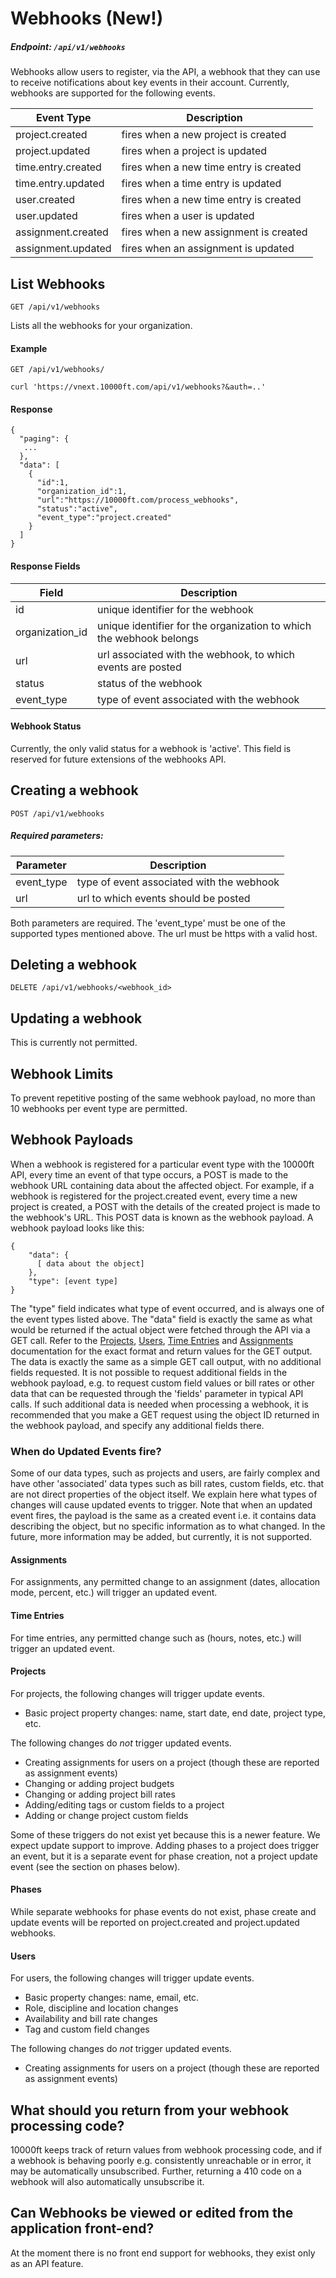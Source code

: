 # Webhooks (New!)

##### Endpoint: `/api/v1/webhooks`

Webhooks allow users to register, via the API, a webhook 
that they can use to receive notifications about key events in their account.
Currently, webhooks are supported for the following events.


| **Event Type** | **Description** |
| ------------- | --------------- |
| project.created | fires when a new project is created |
| project.updated | fires when a project is updated |
| time.entry.created | fires when a new time entry is created |
| time.entry.updated | fires when a time entry is updated |
| user.created | fires when a new time entry is created |
| user.updated | fires when a user is updated |
| assignment.created | fires when a new assignment is created |
| assignment.updated | fires when an assignment is updated |


## List Webhooks

```
GET /api/v1/webhooks
```

Lists all the webhooks for your organization.


#### Example

```
GET /api/v1/webhooks/

curl 'https://vnext.10000ft.com/api/v1/webhooks?&auth=..'
```

#### Response

```
{
  "paging": {
   ...  
  },
  "data": [
    {
      "id":1,
      "organization_id":1,
      "url":"https://10000ft.com/process_webhooks",
      "status":"active",
      "event_type":"project.created"
    }
  ]
}
```

#### Response Fields

**Field** | **Description** |
| ------------- | --------------- |
| id | unique identifier for the webhook |
| organization_id | unique identifier for the organization to which the webhook belongs |
| url | url associated with the webhook, to which events are posted |
| status | status of the webhook |
| event_type | type of event associated with the webhook |

#### Webhook Status

Currently, the only valid status for a webhook is 'active'. This field is reserved for future extensions of the webhooks API.


## Creating a webhook

```
POST /api/v1/webhooks
```

##### Required parameters:

| **Parameter** | **Description** |
| ------------- | --------------- |
| event_type | type of event associated with the webhook |
| url | url to which events should be posted |

Both parameters are required. The 'event_type' must be one of the supported types mentioned above. 
The url must be https with a valid host.

## Deleting a webhook

```
DELETE /api/v1/webhooks/<webhook_id>
```

## Updating a webhook

This is currently not permitted.

## Webhook Limits

To prevent repetitive posting of the same webhook payload, no more than 10 webhooks per event type are permitted. 

## Webhook Payloads

When a webhook is registered for a particular event type with the 10000ft API, 
every time an event of that type occurs, a POST is made to the webhook URL containing
data about the affected object. For example, if a webhook is registered for the project.created
event, every time a new project is created, a POST with the details of the created project is made to the
webhook's URL. This POST data is known as the webhook payload. A webhook payload looks like this:

```
{
    "data": {
      [ data about the object]
    },
    "type": [event type]
}
```

The "type" field indicates what type of event occurred, and is always one of the event types listed above.
The "data" field is exactly the same as what would be returned if the actual object
were fetched through the API via a GET call. Refer to the [Projects](projects.md), [Users](users.md),
[Time Entries](time-entries.md) and [Assignments](assignments.md) documentation for the exact format and return values 
for the GET output. The data is exactly the same as a simple GET call output, with no additional fields 
requested. It is not possible to request additional fields in the webhook payload, e.g. to request custom field values
or bill rates or other data that can be requested through the 'fields' parameter in typical API calls. If such additional
data is needed when processing a webhook, it is recommended that you make a GET request using the object ID returned in
the webhook payload, and specify any additional fields there.

### When do Updated Events fire?

Some of our data types, such as projects and users, are fairly complex and have other 'associated' data types such as bill rates, custom fields, etc. that are not direct properties of the object itself. We explain here what types of changes will cause updated events to trigger. Note that when an updated event fires, the payload is the same as a created event i.e. it contains data describing the object, but no specific information as to what changed. In the future, more information may be added, but currently, it is not supported.

#### Assignments

For assignments, any permitted change to an assignment (dates, allocation mode, percent, etc.) will trigger an updated event.

#### Time Entries

For time entries, any permitted change such as (hours, notes, etc.) will trigger an updated event.

#### Projects

For projects, the following changes will trigger update events.

- Basic project property changes: name, start date, end date, project type, etc.

The following changes do *not* trigger updated events.

- Creating assignments for users on a project (though these are reported as assignment events)
- Changing or adding project budgets
- Changing or adding project bill rates
- Adding/editing tags or custom fields to a project
- Adding or change project custom fields

Some of these triggers do not exist yet because this is a newer feature. We expect update support to improve.
Adding phases to a project does trigger an event, but it is a separate event for phase creation, not a project update event (see the section on phases below).

#### Phases

While separate webhooks for phase events do not exist, phase create and update events will be reported on 
project.created and project.updated webhooks.

#### Users

For users, the following changes will trigger update events.

- Basic property changes: name, email, etc.
- Role, discipline and location changes
- Availability and bill rate changes
- Tag and custom field changes

The following changes do *not* trigger updated events.

- Creating assignments for users on a project (though these are reported as assignment events)

## What should you return from your webhook processing code?

10000ft keeps track of return values from webhook processing code, and if a webhook is behaving poorly e.g. consistently 
unreachable or in error, it may be automatically unsubscribed. Further, returning a 410 code on a webhook will also automatically unsubscribe it.

## Can Webhooks be viewed or edited from the application front-end?

At the moment there is no front end support for webhooks, they exist only as an API feature.






